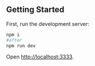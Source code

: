 ## Getting Started

First, run the development server:

```bash
npm i
#after
npm run dev
```

Open [http://localhost:3333](http://localhost:3333).
